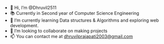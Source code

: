 - 👋 Hi, I’m @Dhruvil2511
- 📚 Currently in Second year of Computer Science Engineering
- 🌱 I’m currently learning Data structures & Algorithms and exploring web development.
- 💞️ I’m looking to collaborate on making projects
- 📫 You can contact me at dhruvilprajapati2003@gmail.com

<!---
Dhruvil2511/Dhruvil2511 is a ✨ special ✨ repository because its `README.md` (this file) appears on your GitHub profile.
You can click the Preview link to take a look at your changes.
--->
